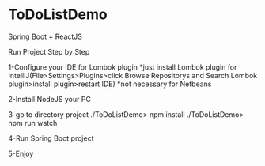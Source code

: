 # ToDoListDemo
Spring Boot + ReactJS


Run Project Step by Step

1-Configure your IDE for Lombok plugin 
  *just install Lombok plugin for IntelliJ(File>Settings>Plugins>click Browse Repositorys and Search Lombok plugin>install plugin>restart IDE)
  *not necessary for Netbeans
  
2-Install NodeJS your PC

3-go to directory project
  ./ToDoListDemo> npm install
  ./ToDoListDemo> npm run watch

4-Run Spring Boot project

5-Enjoy
  
